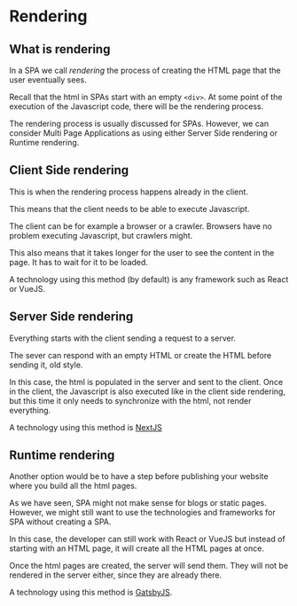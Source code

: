 # Rendering

## What is rendering

In a SPA we call *rendering* the process of creating the HTML page that the user eventually sees.

Recall that the html in SPAs start with an empty `<div>`. At some point of the execution of the Javascript code, there will be the rendering process.

The rendering process is usually discussed for SPAs. However, we can consider Multi Page Applications as using either Server Side rendering or Runtime rendering.

## Client Side rendering

This is when the rendering process happens already in the client.

This means that the client needs to be able to execute Javascript.

The client can be for example a browser or a crawler. Browsers have no problem executing Javascript, but crawlers might.

This also means that it takes longer for the user to see the content in the page. It has to wait for it to be loaded.

A technology using this method (by default) is any framework such as React or VueJS.

## Server Side rendering

Everything starts with the client sending a request to a server.

The sever can respond with an empty HTML or create the HTML before sending it, old style.

In this case, the html is populated in the server and sent to the client. Once in the client, the Javascript is also executed like in the client side rendering, but this time it only needs to synchronize with the html, not render everything.

A technology using this method is [NextJS](https://nextjs.org/)

## Runtime rendering

Another option would be to have a step before publishing your website where you build all the html pages.

As we have seen, SPA might not make sense for blogs or static pages. However, we might still want to use the technologies and frameworks for SPA without creating a SPA.

In this case, the developer can still work with React or VueJS but instead of starting with an HTML page, it will create all the HTML pages at once.

Once the html pages are created, the server will send them. They will not be rendered in the server either, since they are already there.

A technology using this method is [GatsbyJS](https://www.gatsbyjs.org/).